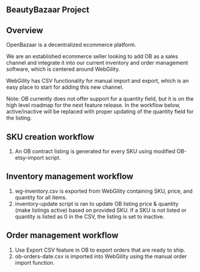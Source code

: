 BeautyBazaar Project
--------------------

Overview
--

OpenBazaar is a decentralized ecommerce platform.

We are an established ecommerce seller looking to add OB as a sales channel and integrate it into our current inventory and order management software, which is centered around WebGility.

WebGility has CSV functionality for manual import and export, which is an easy place to start for adding this new channel.

Note: OB currently does not offer support for a quantity field, but it is on the high level roadmap for the next feature release.  In the workflow below, active/inactive will be replaced with proper updating of the quantity field for the listing.

SKU creation workflow
--
1. An OB contract listing is generated for every SKU using modified OB-etsy-import script.

Inventory management workflow
--
1. wg-inventory.csv is exported from WebGility containing SKU, price, and quantity for all items.
2. inventory-update script is ran to update OB listing price & quantity (make listings active) based on provided SKU.  If a SKU is not listed or quantity is listed as 0 in the CSV, the listing is set to inactive.

Order management workflow
--
1. Use Export CSV feature in OB to export orders that are ready to ship.
2. ob-orders-date.csv is imported into WebGility using the manual order import function.

